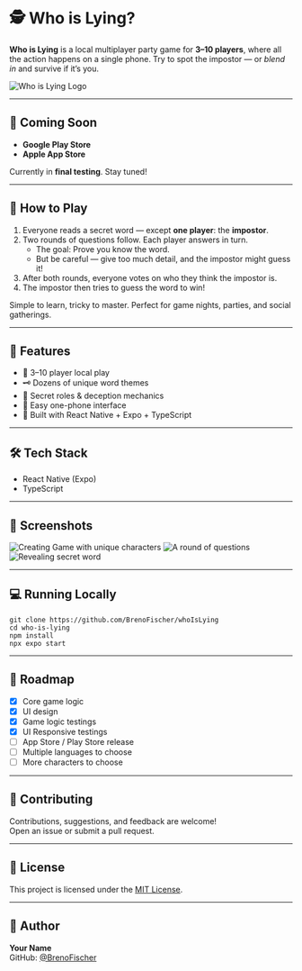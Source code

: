 # 🕵️ Who is Lying?

**Who is Lying** is a local multiplayer party game for **3–10 players**, where all the action happens on a single phone. Try to spot the impostor — or *blend in* and survive if it’s you.

![Who is Lying Logo](./assets/images/icon.png)

---

## 📲 Coming Soon

- **Google Play Store**  
- **Apple App Store**

Currently in **final testing**. Stay tuned!

---

## 🧠 How to Play

1. Everyone reads a secret word — except **one player**: the **impostor**.
2. Two rounds of questions follow. Each player answers in turn.
   - The goal: Prove you know the word.
   - But be careful — give too much detail, and the impostor might guess it!
3. After both rounds, everyone votes on who they think the impostor is.
4. The impostor then tries to guess the word to win!

Simple to learn, tricky to master. Perfect for game nights, parties, and social gatherings.

---

## 🚀 Features

- 🎉 3–10 player local play
- 🗝️ Dozens of unique word themes
- 🤫 Secret roles & deception mechanics
- 📱 Easy one-phone interface
- 🧩 Built with React Native + Expo + TypeScript

---

## 🛠 Tech Stack

- React Native (Expo)
- TypeScript

---

## 📸 Screenshots

![Creating Game with unique characters](./assets/images/screenshot2.jpeg)
![A round of questions](./assets/images/screenshot1.jpeg)
![Revealing secret word](./assets/images/screenshot3.jpeg)

---

## 💻 Running Locally

```console
git clone https://github.com/BrenoFischer/whoIsLying
cd who-is-lying
npm install
npx expo start
```

---

## 📌 Roadmap

- [x] Core game logic
- [x] UI design
- [x] Game logic testings
- [x] UI Responsive testings
- [ ] App Store / Play Store release
- [ ] Multiple languages to choose
- [ ] More characters to choose

---

## 🤝 Contributing

Contributions, suggestions, and feedback are welcome!  
Open an issue or submit a pull request.

---

## 📄 License

This project is licensed under the [MIT License](https://opensource.org/license/mit).

---

## 👤 Author

**Your Name**  
GitHub: [@BrenoFischer](https://github.com/BrenoFischer)